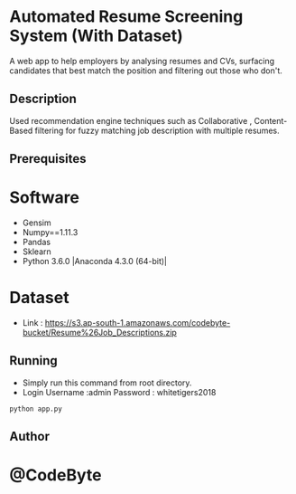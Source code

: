 # Automated Resume Screening System (With Dataset)
A web app to help employers by analysing resumes and CVs, surfacing candidates that best match the position and filtering out those who don't.

## Description
Used recommendation engine techniques such as Collaborative , Content-Based filtering for fuzzy matching job description with multiple resumes.

## Prerequisites

# Software
* Gensim
* Numpy==1.11.3
* Pandas
* Sklearn
* Python 3.6.0 |Anaconda 4.3.0 (64-bit)|

# Dataset

* Link : https://s3.ap-south-1.amazonaws.com/codebyte-bucket/Resume%26Job_Descriptions.zip

## Running

* Simply run this command from root directory.
* Login Username :admin
        Password : whitetigers2018

```
python app.py

```

## Author

# @CodeByte
